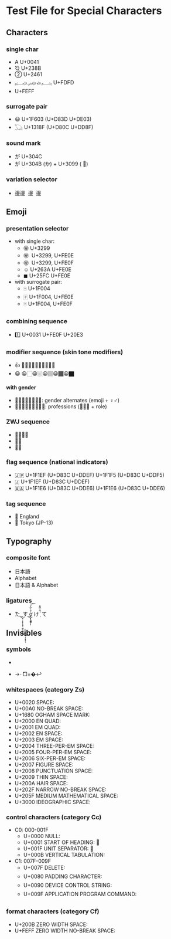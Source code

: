 # Test File for Special Characters

## Characters

### single char

- A U+0041
- ⎋ U+238B
- ② U+2461
- ﷽ U+FDFD
- U+FEFF

### surrogate pair

- 😃 U+1F603 (U+D83D U+DE03)
- 𓆏 U+1318F (U+D80C U+DD8F)

### sound mark

- が U+304C
- が U+304B (か) + U+3099 ( ゙)

### variation selector

- 邊邊 󠄀 邊 󠄁 邊 󠄂

## Emoji

### presentation selector

- with single char:
  - ㊙ U+3299
  - ㊙ ︎ U+3299, U+FE0E
  - ㊙ ️ U+3299, U+FE0F
  - ☺︎ U+263A U+FE0E
  - ◼︎ U+25FC U+FE0E
- with surrogate pair:
  - 🀄 U+1F004
  - 🀄︎ U+1F004, U+FE0E
  - 🀄️ U+1F004, U+FE0F

### combining sequence

- 1️⃣ U+0031 U+FE0F U+20E3

### modifier sequence (skin tone modifiers)

- 👍 👍🏻👍🏼👍🏽👍🏾👍🏿
- 😀 😀🏻😀🏼😀🏽😀🏾😀🏿

#### with gender

- 🧜🏻🧜🏻‍♀️🧜🏻‍♂️: gender alternates (emoji + ♀♂)
- 🧑🏻‍💻👩🏻‍💻👨🏻‍💻: professions (🧑👩👨 + role)

### ZWJ sequence

- 👨‍👨‍👧‍👦
- 🕵️‍♀️
- 🏴‍☠️

### flag sequence (national indicators)

- 🇯🇵 U+1F1EF (U+D83C U+DDEF) U+1F1F5 (U+D83C U+DDF5)
- 🇯 U+1F1EF (U+D83C U+DDEF)
- 🇦🇦 U+1F1E6 (U+D83C U+DDE6) U+1F1E6 (U+D83C U+DDE6)

### tag sequence

- 🏴󠁧󠁢󠁥󠁮󠁧󠁿 England
- 🏴󠁪󠁰󠀱󠀳󠁿 Tokyo (JP-13)

## Typography

### composite font

- 日本語
- Alphabet
- 日本語 & Alphabet

### ligatures

- た ͜͜͏̘̣͔͙͎͎̘̜̫̗͍͚͓͜͜͏̘̣͔͙͎͎ す ͜͜͏̘̣͔͙͎͎ơ̟̤̖̗͖͇̍͋̀͆̓́͞͡ け ̜ͪ̅̍̅͂͊ て

## Invisibles

### symbols

-       　  
- →··̂□=�↩

### whitespaces (category Zs)

- U+0020 SPACE:
- U+00A0 NO-BREAK SPACE:
- U+1680 OGHAM SPACE MARK:
- U+2000 EN QUAD:
- U+2001 EM QUAD:
- U+2002 EN SPACE:
- U+2003 EM SPACE:
- U+2004 THREE-PER-EM SPACE:
- U+2005 FOUR-PER-EM SPACE:
- U+2006 SIX-PER-EM SPACE:
- U+2007 FIGURE SPACE:
- U+2008 PUNCTUATION SPACE:
- U+2009 THIN SPACE:
- U+200A HAIR SPACE:
- U+202F NARROW NO-BREAK SPACE:
- U+205F MEDIUM MATHEMATICAL SPACE:
- U+3000 IDEOGRAPHIC SPACE:

### control characters (category Cc)

- C0: 000-001F
  - U+0000 NULL:  
  - U+0001 START OF HEADING: 
  - U+001F UNIT SEPARATOR: 
  - U+000B VERTICAL TABULATION:
- C1: 007F-009F
  - U+007F DELETE: 
  - U+0080 PADDING CHARACTER: 
  - U+0090 DEVICE CONTROL STRING: 
  - U+009F APPLICATION PROGRAM COMMAND: 

### format characters (category Cf)

- U+200B ZERO WIDTH SPACE: ​
- U+FEFF ZERO WIDTH NO-BREAK SPACE:
